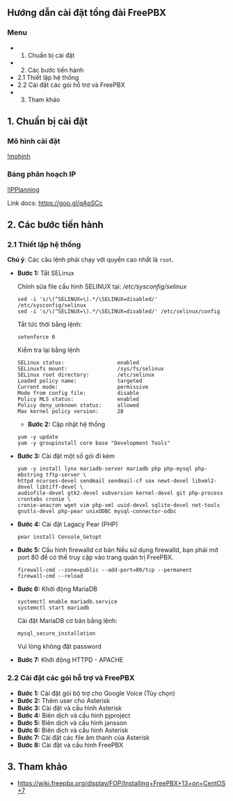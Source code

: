 ## Hướng dẫn cài đặt tổng đài FreePBX

### Menu

- 1. Chuẩn bị cài đặt
- 2. Các bước tiến hành
- 2.1 Thiết lập hệ thống
- 2.2 Cài đặt các gói hỗ trợ và FreePBX
- 3. Tham khảo

## 1. Chuẩn bị cài đặt

### Mô hình cài đặt

[!mohinh](/images/voip-mohinh.png)

### Bảng phân hoạch IP

[!IPPlanning](/images/IPPlanning.png)

Link docs: https://goo.gl/qApSCc

## 2. Các bước tiến hành

### 2.1 Thiết lập hệ thống

**Chú ý**: Các câu lệnh phải chạy với quyền cao nhất là `root`.

- **Bước 1:** Tắt SELinux

	Chỉnh sửa file cấu hình SELINUX tại: */etc/sysconfig/selinux*

	```
	sed -i 's/\(^SELINUX=\).*/\SELINUX=disabled/' /etc/sysconfig/selinux
	sed -i 's/\(^SELINUX=\).*/\SELINUX=disabled/' /etc/selinux/config
	```

	Tắt tức thời bằng lệnh:

	```
	setenforce 0
	```

	Kiểm tra lại bằng lệnh

	```
	SELinux status:                 enabled
	SELinuxfs mount:                /sys/fs/selinux
	SELinux root directory:         /etc/selinux
	Loaded policy name:             targeted
	Current mode:                   permissive
	Mode from config file:          disable
	Policy MLS status:              enabled
	Policy deny_unknown status:     allowed
	Max kernel policy version:      28
	```

	- **Bước 2:** Cập nhật hệ thống

	```
	yum -y update
	yum -y groupinstall core base "Development Tools"
	```

- **Bước 3:** Cài đặt một số gói đi kèm

	```
	yum -y install lynx mariadb-server mariadb php php-mysql php-mbstring tftp-server \
	httpd ncurses-devel sendmail sendmail-cf sox newt-devel libxml2-devel libtiff-devel \
	audiofile-devel gtk2-devel subversion kernel-devel git php-process crontabs cronie \
	cronie-anacron wget vim php-xml uuid-devel sqlite-devel net-tools gnutls-devel php-pear unixODBC mysql-connector-odbc
	```

- **Bước 4:** Cài đặt Lagacy Pear (PHP)

	```
	pear install Console_Getopt
	```
	
- **Bước 5:** Cấu hình firewalld cơ bản
	Nếu sử dụng firewalld, bạn phải mở port 80 để có thể truy cập vào trang quản trị FreePBX.
	
	```	
	firewall-cmd --zone=public --add-port=80/tcp --permanent
	firewall-cmd --reload
	```
	
- **Bước 6:** Khởi động MariaDB

	```		
	systemctl enable mariadb.service
	systemctl start mariadb
	```
	
	Cài đặt MariaDB cơ bản bằng lệnh:
	
	```		
	mysql_secure_installation
	```
	
	Vui lòng không đặt password 
	
- **Bước 7:** Khởi động HTTPD - APACHE

### 2.2 Cài đặt các gói hỗ trợ và FreePBX

- **Bước 1:** Cài đặt gói bộ trợ cho Google Voice (Tùy chọn)
- **Bước 2:** Thêm user cho Asterisk
- **Bước 3:** Cài đặt và cấu hình Asterisk
- **Bước 4:** Biên dịch và cấu hình pjproject
- **Bước 5:** Biên dịch và cấu hình jansson 
- **Bước 6:** Biên dịch và cấu hình Asterisk
- **Bước 7:** Cài đặt các file âm thanh của Asterisk
- **Bước 8:** Cài đặt và cấu hình FreePBX 

## 3. Tham khảo

- https://wiki.freepbx.org/display/FOP/Installing+FreePBX+13+on+CentOS+7
